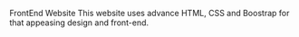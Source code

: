 FrontEnd Website
This website uses advance HTML, CSS and Boostrap for that appeasing design and front-end.
